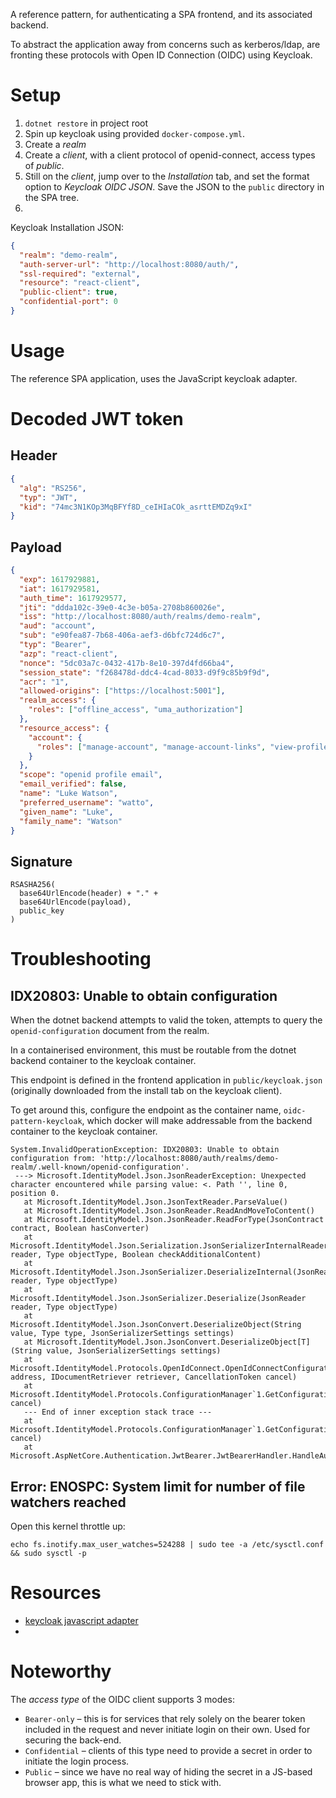 A reference pattern, for authenticating a SPA frontend, and its associated backend.

To abstract the application away from concerns such as kerberos/ldap, are fronting these protocols with Open ID Connection (OIDC) using Keycloak.

# Setup

1. `dotnet restore` in project root
1. Spin up keycloak using provided `docker-compose.yml`.
1. Create a _realm_
1. Create a _client_, with a client protocol of openid-connect, access types of _public_.
1. Still on the _client_, jump over to the _Installation_ tab, and set the format option to _Keycloak OIDC JSON_. Save the JSON to the `public` directory in the SPA tree.
1.

Keycloak Installation JSON:

```json
{
  "realm": "demo-realm",
  "auth-server-url": "http://localhost:8080/auth/",
  "ssl-required": "external",
  "resource": "react-client",
  "public-client": true,
  "confidential-port": 0
}
```

# Usage

The reference SPA application, uses the JavaScript keycloak adapter.

# Decoded JWT token

## Header

```json
{
  "alg": "RS256",
  "typ": "JWT",
  "kid": "74mc3N1KOp3MqBFYf8D_ceIHIaCOk_asrttEMDZq9xI"
}
```

## Payload

```json
{
  "exp": 1617929881,
  "iat": 1617929581,
  "auth_time": 1617929577,
  "jti": "ddda102c-39e0-4c3e-b05a-2708b860026e",
  "iss": "http://localhost:8080/auth/realms/demo-realm",
  "aud": "account",
  "sub": "e90fea87-7b68-406a-aef3-d6bfc724d6c7",
  "typ": "Bearer",
  "azp": "react-client",
  "nonce": "5dc03a7c-0432-417b-8e10-397d4fd66ba4",
  "session_state": "f268478d-ddc4-4cad-8033-d9f9c85b9f9d",
  "acr": "1",
  "allowed-origins": ["https://localhost:5001"],
  "realm_access": {
    "roles": ["offline_access", "uma_authorization"]
  },
  "resource_access": {
    "account": {
      "roles": ["manage-account", "manage-account-links", "view-profile"]
    }
  },
  "scope": "openid profile email",
  "email_verified": false,
  "name": "Luke Watson",
  "preferred_username": "watto",
  "given_name": "Luke",
  "family_name": "Watson"
}
```

## Signature

```
RSASHA256(
  base64UrlEncode(header) + "." +
  base64UrlEncode(payload),
  public_key
)
```

# Troubleshooting

## IDX20803: Unable to obtain configuration

When the dotnet backend attempts to valid the token, attempts to query the `openid-configuration` document from the realm.

In a containerised environment, this must be routable from the dotnet backend container to the keycloak container.

This endpoint is defined in the frontend application in `public/keycloak.json` (originally downloaded from the install tab on the keycloak client).

To get around this, configure the endpoint as the container name, `oidc-pattern-keycloak`, which docker will make addressable from the backend container to the keycloak container.

```
System.InvalidOperationException: IDX20803: Unable to obtain configuration from: 'http://localhost:8080/auth/realms/demo-realm/.well-known/openid-configuration'.
 ---> Microsoft.IdentityModel.Json.JsonReaderException: Unexpected character encountered while parsing value: <. Path '', line 0, position 0.
   at Microsoft.IdentityModel.Json.JsonTextReader.ParseValue()
   at Microsoft.IdentityModel.Json.JsonReader.ReadAndMoveToContent()
   at Microsoft.IdentityModel.Json.JsonReader.ReadForType(JsonContract contract, Boolean hasConverter)
   at Microsoft.IdentityModel.Json.Serialization.JsonSerializerInternalReader.Deserialize(JsonReader reader, Type objectType, Boolean checkAdditionalContent)
   at Microsoft.IdentityModel.Json.JsonSerializer.DeserializeInternal(JsonReader reader, Type objectType)
   at Microsoft.IdentityModel.Json.JsonSerializer.Deserialize(JsonReader reader, Type objectType)
   at Microsoft.IdentityModel.Json.JsonConvert.DeserializeObject(String value, Type type, JsonSerializerSettings settings)
   at Microsoft.IdentityModel.Json.JsonConvert.DeserializeObject[T](String value, JsonSerializerSettings settings)
   at Microsoft.IdentityModel.Protocols.OpenIdConnect.OpenIdConnectConfigurationRetriever.GetAsync(String address, IDocumentRetriever retriever, CancellationToken cancel)
   at Microsoft.IdentityModel.Protocols.ConfigurationManager`1.GetConfigurationAsync(CancellationToken cancel)
   --- End of inner exception stack trace ---
   at Microsoft.IdentityModel.Protocols.ConfigurationManager`1.GetConfigurationAsync(CancellationToken cancel)
   at Microsoft.AspNetCore.Authentication.JwtBearer.JwtBearerHandler.HandleAuthenticateAsync()
```

## Error: ENOSPC: System limit for number of file watchers reached

Open this kernel throttle up:

```
echo fs.inotify.max_user_watches=524288 | sudo tee -a /etc/sysctl.conf && sudo sysctl -p
```

# Resources

- [keycloak javascript adapter](https://www.keycloak.org/docs/latest/securing_apps/#_javascript_adapter)
-

# Noteworthy

The _access type_ of the OIDC client supports 3 modes:

- `Bearer-only` – this is for services that rely solely on the bearer token included in the request and never initiate login on their own. Used for securing the back-end.
- `Confidential` – clients of this type need to provide a secret in order to initiate the login process.
- `Public` – since we have no real way of hiding the secret in a JS-based browser app, this is what we need to stick with.
